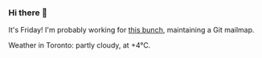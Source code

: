 ### Hi there :wave:

It's Friday! I'm probably working for [this bunch](https://github.com/kohofinancial), maintaining a Git mailmap.

Weather in Toronto: partly cloudy, at +4°C.
